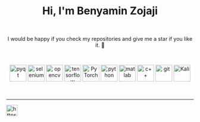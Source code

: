 <h1 align="center">Hi, I'm Benyamin Zojaji</h1>
<br/>

<p align="center">
    I would be happy if you check my repositories and give me a star if you like it. 🌟
</p>
<br/>
 
<p align="center"> 
   <a href="https://www.qt.io/" target="_blank"><img alt="pyqt" width="45" height="45" src="https://img.icons8.com/ios/100/000000/qt.png"></a>
   <a href="https://selenium-python.readthedocs.io/" target="_blank"><img alt="selenium" width="45" height="45" src="https://img.icons8.com/fluency/96/undefined/selenium-test-automation.png"></a>
   <a href="https://opencv.org/" target="_blank"><img alt="opencv" width="45" height="45" src="https://img.icons8.com/fluency/96/000000/opencv.png"></a>
   <a href="https://www.tensorflow.org/" target="_blank"><img alt="tensorflow" width="45" height="45" src="https://img.icons8.com/color/96/000000/tensorflow.png"></a>
   <a href="https://www.pytorch.org/" target="_blank"><img alt="PyTorch" width="45" height="45" src="https://api.iconify.design/logos/pytorch.svg"></a>
   <a href="https://www.python.org" target="_blank"><img alt="python" width="45" src="https://img.icons8.com/color/96/000000/python.png"/></a>
   <a href="https://www.mathworks.com/" target="_blank"><img alt="matlab" width="45" src="https://img.icons8.com/fluency/96/000000/matlab.png"></a>
   <a href="http://www.cplusplus.org/" target="_blank"><img alt="c++" width="45" src="https://raw.githubusercontent.com/jmnote/z-icons/master/svg/cpp.svg"></a>
   <a href="https://git-scm.com/" target="_blank"> <img alt="git" width="45" src="https://img.icons8.com/color/96/000000/git.png"/></a>
   <a href="https://www.kali.org/" target="_blank"><img alt="Kali" width="45" src="https://img.icons8.com/color/96/000000/kali-linux.png"></a>
</p>

<br/>

---

<p align="left">
<a href="https://linkedin.com/in/https://www.linkedin.com/in/benyaminzojaji/" target="blank"><img align="center" src="https://raw.githubusercontent.com/rahuldkjain/github-profile-readme-generator/master/src/images/icons/Social/linked-in-alt.svg" alt="https://www.linkedin.com/in/benyaminzojaji/" height="30" width="30" /></a>
</p>

